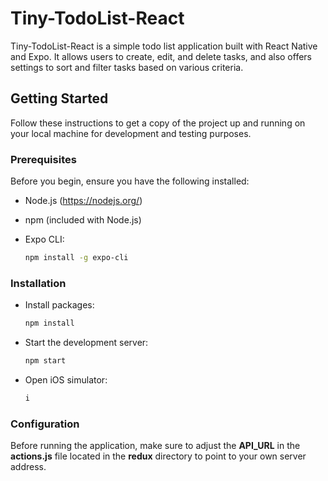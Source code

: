 # Tiny-TodoList-React

Tiny-TodoList-React is a simple todo list application built with React Native and Expo. It allows users to create, edit, and delete tasks, and also offers settings to sort and filter tasks based on various criteria.

## Getting Started

Follow these instructions to get a copy of the project up and running on your local machine for development and testing purposes.

### Prerequisites

Before you begin, ensure you have the following installed:

- Node.js (<https://nodejs.org/>)
- npm (included with Node.js)
- Expo CLI:

  ```bash
  npm install -g expo-cli

### Installation

- Install packages:

  ```bash
  npm install

- Start the development server:

  ```bash
  npm start

- Open iOS simulator:

  ```bash
  i

### Configuration

Before running the application, make sure to adjust the **API_URL** in the **actions.js** file located in the **redux** directory to point to your own server address.
